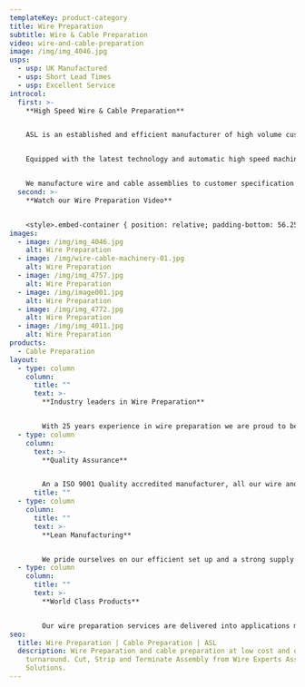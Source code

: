 ```yaml
---
templateKey: product-category
title: Wire Preparation
subtitle: Wire & Cable Preparation
video: wire-and-cable-preparation
image: /img/img_4046.jpg
usps:
  - usp: UK Manufactured
  - usp: Short Lead Times
  - usp: Excellent Service
introcol:
  first: >-
    **High Speed Wire & Cable Preparation**


    ASL is an established and efficient manufacturer of high volume custom-made wire assemblies. 


    Equipped with the latest technology and automatic high speed machinery, our wire preparation services are produced to the highest standards and delivered on an fast turnaround.


    We manufacture wire and cable assemblies to customer specification and our full service includes; cutting, stripping, terminating and tinning.
  second: >-
    **Watch our Wire Preparation Video**


    <style>.embed-container { position: relative; padding-bottom: 56.25%; height: 0; overflow: hidden; max-width: 100%; } .embed-container iframe, .embed-container object, .embed-container embed { position: absolute; top: 0; left: 0; width: 100%; height: 100%; }</style><div class='embed-container'><iframe src='https://www.youtube.com/embed/Cp3lVNhtjrI?loop=1&playlist=Cp3lVNhtjrI' frameborder='0' allowfullscreen></iframe></div>
images:
  - image: /img/img_4046.jpg
    alt: Wire Preparation
  - image: /img/wire-cable-machinery-01.jpg
    alt: Wire Preparation
  - image: /img/img_4757.jpg
    alt: Wire Preparation
  - image: /img/image001.jpg
    alt: Wire Preparation
  - image: /img/img_4772.jpg
    alt: Wire Preparation
  - image: /img/img_4011.jpg
    alt: Wire Preparation
products:
  - Cable Preparation
layout:
  - type: column
    column:
      title: ""
      text: >-
        **Industry leaders in Wire Preparation**


        With 25 years experience in wire preparation we are proud to be the preferred supplier to some of the worlds leading companies including Siemens and Stanley.
  - type: column
    column:
      text: >-
        **Quality Assurance**


        An a ISO 9001 Quality accredited manufacturer, all our wire and cable preparation assemblies are made to the highest standard and given full electrical testing.
      title: ""
  - type: column
    column:
      title: ""
      text: >-
        **Lean Manufacturing** 


        We pride ourselves on our efficient set up and a strong supply chain support being able to offer low prices.
  - type: column
    column:
      title: ""
      text: >-
        **World Class Products**


        Our wire preparation services are delivered into applications made by world leading manufacturer Siemens. Read the full project case study [here](https://www.assembly-solutions.com/projects/siemens/).
seo:
  title: Wire Preparation | Cable Preparation | ASL
  description: Wire Preparation and cable preparation at low cost and on fast
    turnaround. Cut, Strip and Terminate Assembly from Wire Experts Assembly
    Solutions.
---
```

